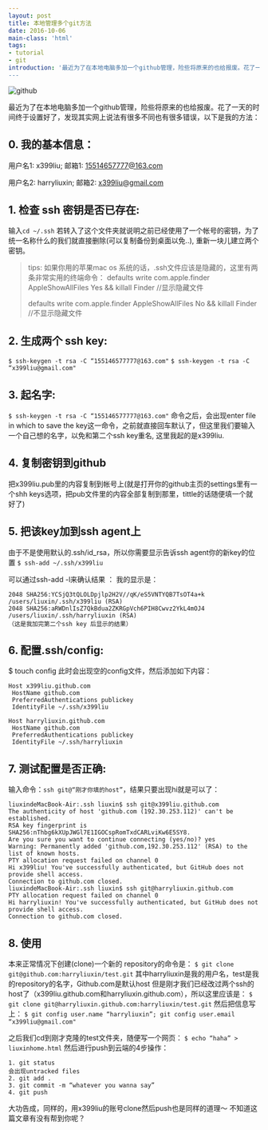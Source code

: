 ```yaml
---
layout: post
title: 本地管理多个git方法
date: 2016-10-06
main-class: 'html'
tags: 
- tutorial
- git
introduction: '最近为了在本地电脑多加一个github管理，险些将原来的也给报废。花了一天的时间终于设置好了，发现其实网上说法有很多不同也有很多错误，以下是我的方法
---
```

![github](http://imgbbsw.baidu.com/data/forum/201311/24/113748qa422q2auu9szssk.jpg)

最近为了在本地电脑多加一个github管理，险些将原来的也给报废。花了一天的时间终于设置好了，发现其实网上说法有很多不同也有很多错误，以下是我的方法：

## 0. 我的基本信息：
用户名1: x399liu; 邮箱1: 15514657777@163.com

用户名2: harryliuxin; 邮箱2: x399liu@gmail.com

## 1. 检查 ssh 密钥是否已存在:
输入`cd ~/.ssh`
若转入了这个文件夹就说明之前已经使用了一个帐号的密钥，为了统一名称什么的我们就直接删除(可以复制备份到桌面以免..), 重新一块儿建立两个密钥。

>tips: 如果你用的苹果mac os 系统的话，.ssh文件应该是隐藏的，这里有两条非常实用的终端命令：
defaults write com.apple.finder AppleShowAllFiles Yes && killall Finder //显示隐藏文件
>
>defaults write com.apple.finder AppleShowAllFiles No && killall Finder //不显示隐藏文件

## 2. 生成两个 ssh key:
`$ ssh-keygen -t rsa -C “155146577777@163.com"`
`$ ssh-keygen -t rsa -C “x399liu@gmail.com"`

## 3. 起名字:
`$ ssh-keygen -t rsa -C “155146577777@163.com"` 命令之后，会出现enter file in which to save the key这一命令，之前就直接回车默认了，但这里我们要输入一个自己想的名字，以免和第二个ssh key重名, 这里我起的是x399liu.

## 4. 复制密钥到github
把x399liu.pub里的内容复制到帐号上(就是打开你的github主页的settings里有一个shh keys选项，把pub文件里的内容全部复制到那里，tittle的话随便填一个就好了)

## 5. 把该key加到ssh agent上
由于不是使用默认的.ssh/id_rsa，所以你需要显示告诉ssh agent你的新key的位置
`$ ssh-add ~/.ssh/x399liu`

可以通过ssh-add -l来确认结果 ：
我的显示是：

	2048 SHA256:YCSjQ3tQLOLDpjlp2H2V//qK/eS5VNTYQB7TsOT4a+k /users/liuxin/.ssh/x399liu (RSA)
	2048 SHA256:aRWDnlIsZ7QkBdua2ZKRGpVch6PIH8Cwvz2YkL4mOJ4 /users/liuxin/.ssh/harryliuxin (RSA)
	（这是我加完第二个ssh key 后显示的结果）

## 6. 配置.ssh/config:
$ touch config
此时会出现空的config文件，然后添加如下内容：

	Host x399liu.github.com
	 HostName github.com
	 PreferredAuthentications publickey
	 IdentityFile ~/.ssh/x399liu

	Host harryliuxin.github.com
	 HostName github.com
	 PreferredAuthentications publickey
	 IdentityFile ~/.ssh/harryliuxin

## 7. 测试配置是否正确:
输入命令：`ssh git@“刚才你填的host”`，结果只要出现hi就是可以了：

	liuxindeMacBook-Air:.ssh liuxin$ ssh git@x399liu.github.com
	The authenticity of host 'github.com (192.30.253.112)' can't be established.
	RSA key fingerprint is SHA256:nThbg6kXUpJWGl7E1IGOCspRomTxdCARLviKw6E5SY8.
	Are you sure you want to continue connecting (yes/no)? yes
	Warning: Permanently added 'github.com,192.30.253.112' (RSA) to the list of known hosts.
	PTY allocation request failed on channel 0
	Hi x399liu! You've successfully authenticated, but GitHub does not provide shell access.
	Connection to github.com closed.
	liuxindeMacBook-Air:.ssh liuxin$ ssh git@harryliuxin.github.com
	PTY allocation request failed on channel 0
	Hi harryliuxin! You've successfully authenticated, but GitHub does not provide shell access.
	Connection to github.com closed.

## 8. 使用
本来正常情况下创建(clone)一个新的 repository的命令是：
`$ git clone git@github.com:harryliuxin/test.git`
其中harryliuxin是我的用户名，test是我的repository的名字，Github.com是默认host
但是刚才我们已经改过两个ssh的host了（x399liu.github.com和harryliuxin.github.com），所以这里应该是：
`$ git clone git@harryliuxin.github.com:harryliuxin/test.git`
然后把信息写上：
`$ git config user.name “harryliuxin”; git config user.email “x399liu@gmail.com"`

之后我们cd到刚才克隆的test文件夹，随便写一个网页：
`$ echo “haha” > liuxinhome.html`
然后进行push到云端的4步操作：

	1. git status
	会出现untracked files
	2. git add .
	3. git commit -m “whatever you wanna say”
	4. git push

大功告成，同样的，用x399liu的账号clone然后push也是同样的道理～ 不知道这篇文章有没有帮到你呢？